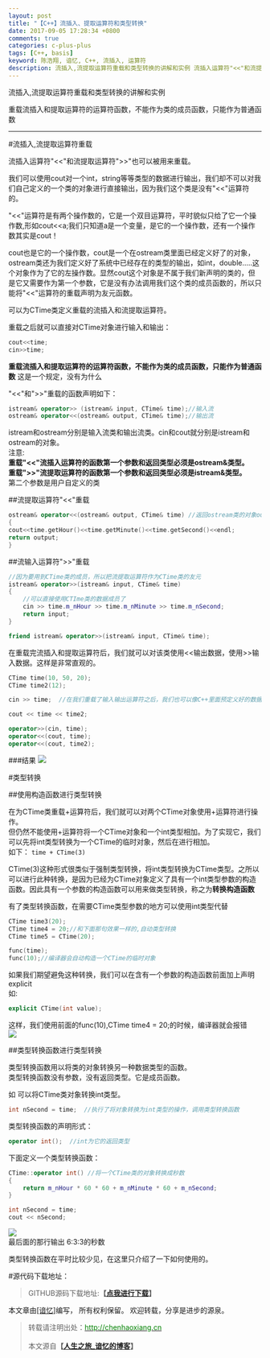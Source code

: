 ```yaml
---
layout: post
title: "【C++】流插入、提取运算符和类型转换"
date: 2017-09-05 17:28:34 +0800
comments: true
categories: c-plus-plus
tags: [C++, basis]
keyword: 陈浩翔, 谙忆, C++, 流插入, 运算符
description: 流插入,流提取运算符重载和类型转换的讲解和实例 流插入运算符"<<"和流提取运算符">>"也可以被用来重载。重载流插入和提取运算符的运算符函数，不能作为类的成员函数，只能作为普通函数  
---
```


流插入,流提取运算符重载和类型转换的讲解和实例

重载流插入和提取运算符的运算符函数，不能作为类的成员函数，只能作为普通函数  
<!-- more -->
----------

#流插入,流提取运算符重载

流插入运算符"<<"和流提取运算符">>"也可以被用来重载。  

我们可以使用cout对一个int，string等等类型的数据进行输出，我们却不可以对我们自己定义的一个类的对象进行直接输出，因为我们这个类是没有"<<"运算符的。  

"<<"运算符是有两个操作数的，它是一个双目运算符，平时貌似只给了它一个操作数,形如cout<<a;我们只知道a是一个变量，是它的一个操作数，还有一个操作数其实是cout！  

cout也是它的一个操作数，cout是一个在ostream类里面已经定义好了的对象，ostream类还为我们定义好了系统中已经存在的类型的输出，如int，double…..这个对象作为了它的左操作数。显然cout这个对象是不属于我们新声明的类的，但是它又需要作为第一个参数，它是没有办法调用我们这个类的成员函数的，所以只能将"<<"运算符的重载声明为友元函数。  

可以为CTime类定义重载的流插入和流提取运算符。  

重载之后就可以直接对CTime对象进行输入和输出：  
```c++
cout<<time;
cin>>time;
```
**重载流插入和提取运算符的运算符函数，不能作为类的成员函数，只能作为普通函数** 这是一个规定，没有为什么    

"<<"和">>"重载的函数声明如下：  
```C++
istream& operator>> (istream& input, CTime& time);//输入流
ostream& operator<<(ostream& output, CTime& time);//输出流
```
istream和ostream分别是输入流类和输出流类。cin和cout就分别是istream和ostream的对象。  
注意:  
**重载"<<"流插入运算符的函数第一个参数和返回类型必须是ostream&类型。  
重载">>"流提取运算符的函数第一个参数和返回类型必须是istream&类型。**  
第二个参数是用户自定义的类  

##流提取运算符"<<"重载
```C++ 流提取运算符重载
ostream& operator<<(ostream& output, CTime& time) //返回ostream类的对象output的引用是为了实现连续输出，如cout<<a<<b;
{
cout<<time.getHour()<<time.getMinute()<<time.getSecond()<<endl;
return output;
}
```

##流输入运算符">>"重载
```C++ 流输入运算符">>"重载
//因为要用到CTime类的成员，所以把流提取运算符作为CTime类的友元
istream& operator>>(istream& input, CTime& time)
{
	//可以直接使用CTIme类的数据成员了
	cin >> time.m_nHour >> time.m_nMinute >> time.m_nSecond;
	return input;
}
```
```C++ Time.h声明友元
friend istream& operator>>(istream& input, CTime& time);
```

在重载完流插入和提取运算符后，我们就可以对该类使用<<输出数据，使用>>输入数据。这样是非常直观的。
```C++
CTime time(10, 50, 20);
CTime time2(12); 

cin >> time;  //在我们重载了输入输出运算符之后，我们也可以像C++里面预定义好的数据类型一样对这个类的对象进行输入输出

cout << time << time2;

operator>>(cin, time);
operator<<(cout, time);
operator<<(cout, time2);
```
###结果
![](https://i.imgur.com/umGMKFJ.png)  


#类型转换

##使用构造函数进行类型转换

在为CTime类重载+运算符后，我们就可以对两个CTime对象使用+运算符进行操作。  
但仍然不能使用+运算符将一个CTime对象和一个int类型相加。为了实现它，我们可以先将int类型转换为一个CTime的临时对象，然后在进行相加。  
如下：  ```time + CTime(3)```

CTime(3)这种形式很类似于强制类型转换，将int类型转换为CTime类型。之所以可以进行此种转换，是因为已经为CTime对象定义了具有一个int类型参数的构造函数。因此具有一个参数的构造函数可以用来做类型转换，称之为**转换构造函数**    

有了类型转换函数，在需要CTime类型参数的地方可以使用int类型代替  
```C++
CTime time3(20);
CTime time4 = 20;//和下面那句效果一样的,自动类型转换
CTime time5 = CTime(20);

func(time);
func(10);//编译器会自动构造一个CTime的临时对象
```

如果我们期望避免这种转换，我们可以在含有一个参数的构造函数前面加上声明explicit  
如:
```c++ Time.h文件
explicit CTime(int value);
```  
这样，我们使用前面的func(10),CTime time4 = 20;的时候，编译器就会报错  
![](https://i.imgur.com/PU5wW9T.png)  


##类型转换函数进行类型转换

类型转换函数用以将类的对象转换另一种数据类型的函数。  
类型转换函数没有参数，没有返回类型。它是成员函数。  

如 可以将CTime类对象转换int类型。  
```C++
int nSecond = time;  //执行了将对象转换为int类型的操作，调用类型转换函数
```
类型转换函数的声明形式：  
```C++ Time.h
operator int();  //int为它的返回类型
```
下面定义一个类型转换函数：  
```C++
CTime::operator int() //将一个CTime类的对象转换成秒数
{
	return m_nHour * 60 * 60 + m_nMinute * 60 + m_nSecond;
}
```
```C++ 
int nSecond = time;
cout << nSecond;
```
![](https://i.imgur.com/tBo8bmZ.png)  
最后面的那行输出 6:3:3的秒数 

类型转换函数在平时比较少见，在这里只介绍了一下如何使用的。  


#源代码下载地址：
<blockquote cite='陈浩翔'>
GITHUB源码下载地址:<strong>【<a href='https://github.com/chenhaoxiang/C-Study/tree/master/20170905/code/FlowInsertExtractOperator' target='_blank'>点我进行下载</a>】</strong>
</blockquote>


本文章由<a href="http://chenhaoxiang.cn/">[谙忆]</a>编写， 所有权利保留。 
欢迎转载，分享是进步的源泉。
<blockquote cite='陈浩翔'>
<p background-color='#D3D3D3'>转载请注明出处：<a href='http://chenhaoxiang.cn'><font color="green">http://chenhaoxiang.cn</font></a><br><br>
本文源自<strong>【<a href='http://chenhaoxiang.cn' target='_blank'>人生之旅_谙忆的博客</a>】</strong></p>
</blockquote>
 